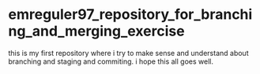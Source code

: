 # emreguler97_repository_for_branching_and_merging_exercise
this is my first repository where i try to make sense and understand about branching and staging and commiting.
i hope this all goes well.
